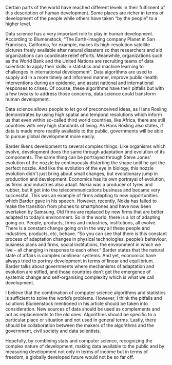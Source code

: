 Certain parts of the world have reached different levels in their fulfilment of this description of human development. Some places are richer in terms of development of the people while others have taken “by the people” to a higher level. 

Data science has a very important role to play in human development. According to Blumenstock, “The Earth-imaging company Planet in San Francisco, California, for example, makes its high-resolution satellite pictures freely available after natural disasters so that researchers and aid organizations can coordinate relief efforts. Meanwhile, organizations such as the World Bank and the United Nations are recruiting teams of data scientists to apply their skills in statistics and machine learning to challenges in international development”.  Data algorithms are used to supply aid in a more timely and informed manner, improve public-health interventions during an epidemic, and assist national and international responses to crises. Of course, these algorithms have their pitfalls but with a few tweaks to address those concerns, data science could transform human development. 

Data science allows people to let go of preconceived ideas, as Hans Rosling demonstrates by using high spatial and temporal resolutions which inform us that even within so-called third world countries, like Africa, there are still countries with very high standards of living. As Hans Rosling also states, if data is made more readily available to the public, governments will be able to pursue global development more easily. 

Barder likens development to several complex things. Like organisms which evolve, development does the same through adaptation and evolution of its components. The same thing can be portrayed through Steve Jones' evolution of the nozzle by continuously distorting the shape until he got the perfect nozzle. And like the evolution of the eye in biology, this nozzle evolution didn't just bring about small changes, but evolutionary jump in production and development. Economics has its own portrayal of evolution, as firms and industries also adapt. Nokia was a producer of tyres and rubber, but it got into the telecommunications business and became very successful. This was an example of firms adapting to new opportunities which Barder gave in his speech. However, recently, Nokia has failed to make the transition from phones to smartphones and have now been overtaken by Samsung. Old firms are replaced by new firms that are better adapted to today’s environment. So in the world, there is a lot of adapting going on. People, products, firms and industries, institutions, all evolve. There is a constant change going on in the way all these people and industries, products, etc, behave. “So you can see that there is this constant process of adaptation changes in physical technologies, people’s behaviour, business plans and firms, social institutions, the environment in which we live – all changing in response to each other.” Barder states that the natural state of affairs is complex nonlinear systems. And yet, economics have always tried to portray development in terms of linear and equilibrium. Barder talks about governments where mechanisms of adaptation and evolution are stifled, and those countries don’t get the emergence of systemic change and self‐organising complexity which is what we call development.

I believe that the combination of computer science algorithms and statistics is sufficient to solve the world’s problems. However, I think the pitfalls and solutions Blumenstock mentioned in his article should be taken into consideration. New sources of data should be used as complements and not as replacements to the old ones. Algorithms should be specific to a particular place or situation and not used in general terms. Lastly, there should be collaboration between the makers of the algorithms and the government, civil society and data scientists. 

Hopefully, by combining stats and computer science, recognizing the complex nature of development, making data available to the public and by measuring development not only in terms of income but in terms of freedom, a globally developed future would not be so far off.
